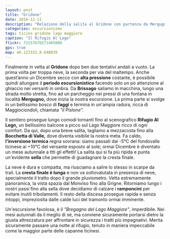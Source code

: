 ```yaml
---
layout: post
title: "Gridone"
date: 2016-12-11
description: "Relazione della salita al Gridone con partenza da Mergugno nel comune di Brissago"
categories: escursionismo
tags: ticino gridone lago maggiore
caption: "Il Rifugio Al Legn"
flickr: 72157676571465880
gps: true
map: 46.123332,8.648039
---
```


Finalmente in vetta al **Gridone** dopo ben due tentativi andati a vuoto. La prima volta per troppa neve, la seconda per via del maltempo. Anche quest’anno un Dicembre secco con **alta pressione** costante, è possibile quindi allungare il **periodo escursionistico** facendo solo un pò attenzione al ghiaccio nei versanti in ombra. Da **Brissago** saliamo in macchina, lungo una strada molto stretta, fino ad un parcheggio nei pressi di una fontana in località **Mergugno,** dove inizia la nostra escursione. La prima parte si svolge in un bellissimo bosco di **faggi** e termina in un'ampia radura, ricca di Maggiociondoli, chiamata *"il Pislone".*

Il sentiero prosegue lungo comodi tornanti fino al scenografico **Rifugio Al Legn,** un bellissimo balcone a picco sul Lago Maggiore ricco di ogni comfort. Da qui, dopo una breve salita, tagliamo a mezzacosta fino alla **Bocchetta di Valle,** dove diventa visibile la nostra meta. Fa caldo, **l'inversione termica** regna sovrana: siamo passati dai -5°C del fondovalle ticinese ai +10°C del versante esposto al sole; ormai Dicembre è diventato un mese autunnale a ttti gli effetti! La salita qui si fa più ripida e punta un'evidente **sella** che permette di guadagnare la cresta finale. 

La neve è dura e compatta, ma riusciamo a salire lo stesso in scarpe da trail. La **cresta finale è lunga** e non va sottovalutata in presenza di neve, specialmente il tratto dopo il grande pluviometro. Vetta estremamente panoramica, la vista spazia dal Monviso fino alla Grigne. Ritorniamo lungo i nostri passi fino alla sella dove decidiamo di calzare i **ramponcini** per evitare inutili tribolamenti. Il resto della discesa prosegue rapida e senza intoppi, impreziosita dalle calde luci del tramonto ormai imminente.

Un'escursione favolosa, è il *"Bregagno del Lago Maggiore"*, imperdibile. Nei mesi autunnali da il meglio di sé, ma conviene sicuramente portarsi dietro la giusta attrezzatura per affrontare in sicurezza i tratti più impegnativi. Merita sicuramente passare una notte al rifugio, tenuto in maniera impeccabile come la maggior parte delle capanne ticinesi.
